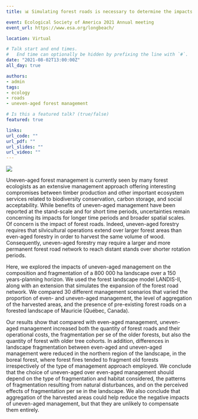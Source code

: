 ```yaml
---
title: 📊 Simulating forest roads is necessary to determine the impacts of forest management on habitat amount and fragmentation (ESA)

event: Ecological Society of America 2021 Annual meeting
event_url: https://www.esa.org/longbeach/

location: Virtual

# Talk start and end times.
#   End time can optionally be hidden by prefixing the line with `#`.
date: "2021-08-02T13:00:00Z"
all_day: true

authors:
- admin
tags:
- ecology
- roads
- uneven-aged forest management

# Is this a featured talk? (true/false)
featured: true

links:
url_code: ""
url_pdf: ""
url_slides: ""
url_video: ""
---
```


![](./Poster_ESA_V4.png)

Uneven-aged forest management is currently seen by many forest ecologists as an extensive management approach offering interesting compromises between timber production and other important ecosystem services related to biodiversity conservation, carbon storage, and social acceptability. While benefits of uneven-aged management have been reported at the stand-scale and for short time periods, uncertainties remain concerning its impacts for longer time periods and broader spatial scales. Of concern is the impact of forest roads. Indeed, uneven-aged forestry requires that silvicultural operations extend over larger forest areas than even-aged forestry in order to harvest the same volume of wood. Consequently, uneven-aged forestry may require a larger and more permanent forest road network to reach distant stands over shorter rotation periods.

Here, we explored the impacts of uneven-aged management on the composition and fragmentation of a 800 000 ha landscape over a 150 years-planning horizon. We used the forest landscape model LANDIS-II, along with an extension that simulates the expansion of the forest road network. We compared 30 different management scenarios that varied the proportion of even- and uneven-aged management, the level of aggregation of the harvested areas, and the presence of pre-existing forest roads on a forested landscape of Mauricie (Québec, Canada).

Our results show that compared with even-aged management, uneven-aged management increased both the quantity of forest roads and their operational costs, the fragmentation per se of the older forests, but also the quantity of forest with older tree cohorts. In addition, differences in landscape fragmentation between even-aged and uneven-aged management were reduced in the northern region of the landscape, in the boreal forest, where forest fires tended to fragment old forests irrespectively of the type of management approach employed. We conclude that the choice of uneven-aged over even-aged management should depend on the type of fragmentation and habitat considered, the patterns of fragmentation resulting from natural disturbances, and on the perceived effects of fragmentation per se in the landscape. We also conclude that aggregation of the harvested areas could help reduce the negative impacts of uneven-aged management, but that they are unlikely to compensate them entirely.
